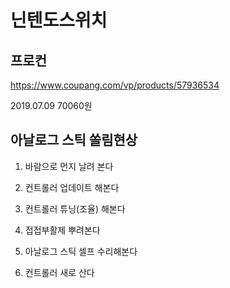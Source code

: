 # 닌텐도스위치

## 프로컨
https://www.coupang.com/vp/products/57936534

2019.07.09 70060원

## 아날로그 스틱 쏠림현상

1. 바람으로 먼지 날려 본다

2. 컨트롤러 업데이트 해본다

3. 컨트롤러 튜닝(조율) 해본다

4. 접접부활제 뿌려본다

5. 아날로그 스틱 셀프 수리해본다

6. 컨트롤러 새로 산다
